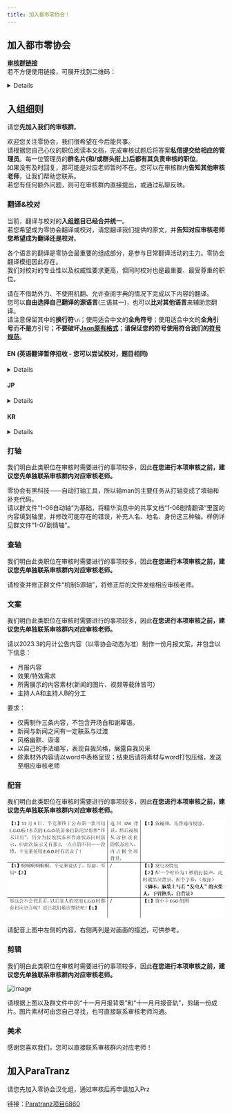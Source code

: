 ```yaml
---
title: 加入都市零协会！
---
```


## 加入都市零协会
[**审核群链接**](http://qm.qq.com/cgi-bin/qm/qr?_wv=1027&k=S35jbCNIHBlrmez-3mNw2w4rMEz8XmSL&authKey=%2B3Y8zQHw4OGFeON4GKfHdQM44jkKd%2B6YQxMAp3vdLAft018xJdzn%2FcSGTb2ghTno&noverify=0&group_code=374773207)  
若不方便使用链接，可展开找到二维码：
<details>

![零协会审核群群聊二维码](/img/page/57a21c56-20fe-48a6-9211-71ff4331a281.png)
</details>

## 入组细则
请您**先加入我们的审核群**。

欢迎您关注零协会，我们很希望在今后能共事。  
请根据您自己心仪的职位阅读本文档，完成审核试题后将答案**私信提交给相应的管理员**。每一位管理员的**群名片(和/或群头衔上)后都有其负责审核的职位**。  
如果没有及时回复，那可能是对应老师暂时不在。您可以在审核群内**告知其他审核老师**，让我们帮助您联系。  
若您有任何额外问题，则可在审核群内直接提出，或通过私聊反映。

### 翻译&校对
当前，翻译与校对的**入组题目已经合并统一**。  
若您希望成为零协会翻译或校对，请您翻译我们提供的原文，并**告知对应审核老师您希望成为翻译还是校对**。

各个语言的翻译是零协会最重要的组成部分，是参与日常翻译活动的主力。零协会翻译模组因此存在。  
我们对校对的专业性以及权威性要求更高，但同时校对也是最重要、最受尊重的职位。  

请在不借助外力、不使用机翻、允许查阅字典的情况下完成以下内容的翻译。  
您可以**自由选择自己翻译的源语言**(三语其一)，也可以**比对其他语言**来辅助您翻译。  
请注意保留其中的**换行符**```\n```；使用适合中文的**全角符号**；使用适合中文的**全角引号**而**不是**方引号；**不要破坏**[**Json原有格式**](https://www.zeroasso.top/docs/translate/punctuation#%E7%90%86%E8%A7%A3json%E6%A0%BC%E5%BC%8F)；**请保证您的符号使用符合我们的**[**符号规范**](https://www.zeroasso.top/docs/translate/punctuation)。

#### EN (英语翻译暂停招收 - 您可以尝试校对，题目相同)
<details>
若您觉得单行过长的话，您可以将鼠标浮于Json框内，点击自动换行按钮或使用复制按钮将其复制到其他地方。

![image](/img/page/copyButton.png)

**第一段**  
```json
    {
      "id": 901026,
      "name": "",
      "subDesc": "",
      "desc": "A cluster of eyes looks this way.\nThe thing in the middle has the appearance of a tree branch, but it is human.\n\nHeaven sometimes burrows;\nother times, it makes a home in the heart.\n\nOnce taken root, that heaven\nwill only be visible through the eyes of others.",
      "options": [
        {
          "message": "Close your eyes.",
          "result": [
            "Even with one’s eyes closed, heaven is there.\n\nAs long as heaven is lodged in,\nthere is no way to avert your gaze\nfrom what you wish not to see.\n\nMeaning, you may only see\nwhat it wants you to see.\n\nEven though one’s eyes were closed,\none’s sight remained open.\n\nIt will be forever impossible to close."
          ]
        },
        {
          "message": "Return the gaze.",
          "result": [
            "You stare into it without blinking.\n\nIts eyes won’t so much as flinch.\n\nThose eyes don’t care if the host twitches in pain.\n\nYou are not what the eyes are looking at.\n\nIt must be heaven somewhere behind me."
          ]
        }
      ]
    },
```
    
**第二段**  
Dongrang no longer feels pity for test subjects.

Even if his technology isn't recognized...  
Even when he thinks of the yellow calf in his hometown...  
He isn't sad anymore.

"The past is all useless. I'll burn it all."

"And Yi Sang, I'd like you gone as well."

Dongrang begins to rush at Yi Sang.

——————

"I really shouldn't be wasting my time like this."

Coming to a sudden realization, Dongrang stopped in place.  
And he looked at the ceiling as though he was looking up at stars in the sky.

"At this very moment... I'm losing out for each second it spends without crying."

"The opportunities and time to change the world... are scattering."

Dongrang then glared with bloodshot eyes.

"Yi Sang... It's you, you're the only one who needs to go for this to be over!"
</details>

#### JP
<details>
若您觉得单行过长的话，您可以将鼠标浮于Json框内，点击自动换行按钮或使用复制按钮将其复制到其他地方。

![image](/img/page/copyButton.png)

**第一段**  
```json
    {
      "id": 901026,
      "name": "",
      "subDesc": "",
      "desc": "沢山の目玉がこちら見つめる。\n真ん中にあるのは木の枝のように見えるが、人間だ。\n\n天国は喰い込むこともあるが\nときには心の中に寄生する。\n\n一度刺さってしまった天国は私ではない\n誰かの目でしか見られないだろう。",
      "options": [
        {
          "message": "目を閉じる。",
          "result": [
            "目を閉じても見えるのが天国だ。\n\n天国が刺さっている以上\n私が見たくないものを\n見ずにいることはできない。\n\nつまり、これが見たがっている\nものだけを見なければならないということだ。\n\n私は目を閉じていたが、\n同時に目を開けていた。\n\n永遠に閉じることはできないだろう。"
          ]
        },
        {
          "message": "目を合わせる。",
          "result": [
            "瞬きせず、そのまま見つめ返す。\n\nこれの目玉は微動だにしない。\n\n人が苦しさに悶えても、瞳は気にも留めない。\n\nこれらが見つめているのは私ではない。\n\n私の後ろにあるはずの、どこかの天国だろう。"
          ]
        }
      ]
    },
```
    
**第二段**  
ドンランは、これ以上実験されるものたちを可哀想に思わない。

自分の技術が認められなくても…。  
故郷に残されたヌロンイのことを考えても…。 
もう悲しくないんだ。

「過去は全部役に立たない。全部燃やして消すんだ。」

「イサン、君もその程度にして消えてほしいな。」

ドンランはイサンへ向かって疾走し始める。

——————

「こんな風に時間を浪費している場合じゃないのに。」

ドンランはふと気づいたかのように、その場で立ち止まった。  
そしてまるで、空の星でも見上げるように天井を眺めたんだ。

「今この時にも…あれが泣いてくれない分だけ損をしている。」

「世の中を変えられる機会と時間が…散り失せてるんだ。」

ドンランは血眼で睨み付けてきた。

「イサン…お前さえ、お前さえ消えればそれで終わりじゃないか！」
</details>

#### KR
<details>
若您觉得单行过长的话，您可以将鼠标浮于Json框内，点击自动换行按钮或使用复制按钮将其复制到其他地方。

![image](/img/page/copyButton.png)

**第一段**  
```json
    {
      "id": 901026,
      "name": "",
      "subDesc": "",
      "desc": "여러 눈알이 이쪽을 바라본다.\n가운데 있는 것은 나무가지 같이 보이지만 사람이다.\n\n천국은 파고들기도 하지만\n때로는 마음속에 기생한다.\n\n한번 박혀버린 천국은 내가 아닌\n누군가의 눈으로밖에 보지 못할 것이다.",
      "options": [
        {
          "message": "눈을 감는다.",
          "result": [
            "눈을 감아도 보이는 것이 천국이다.\n\n천국이 박혀있는 이상\n내가 보고 싶지 않은 것을\n보지 않을 수는 없다.\n\n그 말은 이것이 보고 싶어 하는\n것만을 보아야 하는 것이다.\n\n나는 눈을 감고 있었지만,\n동시에 눈을 뜨고 있었다.\n\n영원히 감을 수 없을 것이다."
          ]
        },
        {
          "message": "마주한다.",
          "result": [
            "눈을 깜빡이지 않고 그대로 바라본다.\n\n이것의 눈알은 미동조차 하지 않는다.\n\n사람이 괴로움에 움찔거려도 눈동자는 개의치 않는다.\n\n이것들이 바라보는 것은 내가 아니다.\n\n내 뒤에 있을 어딘가의 천국일 것이다."
          ]
        }
      ]
    },
```

**第二段**  
동랑은 더 이상 실험 당하는 것들을 가여워 하지 않아.

자신의 기술이 인정받지 못해도…  
고향에 남겨진 누렁이를 생각해도…  
더는 슬프지 않지.

"과거는 전부 쓸모 없어. 모두 태워 없애겠어."

"이상, 너도 그만 사라져 줬으면 좋겠어."

동랑은 이상을 향해 질주하기 시작해.

——————

"이렇게 시간 낭비하고 있을 때가 아닌데."

동랑은 문득 깨달았다는 듯, 그 자리에 우뚝 멈춰섰어.  
그리고 마치, 하늘의 별이라도 올려다 보듯 천장을 바라보았지.

"지금 이 시간에도… 저것이 울어주지 않는 만큼 손해를 보고 있어."

"세상을 바꿀 수 있는 기회와 시간이… 흩어지고 있다고."

동랑은 핏발 선 눈으로 노려보았지.

"이상… 너만, 너만 사라지면 끝날 일이잖아?!"
</details>

### 打轴
我们明白此类职位在审核时需要进行的事项较多，因此**在您进行本项审核之前，建议您先单独联系审核群内对应审核老师。**

零协会有黑科技——自动打轴工具，所以轴man的主要任务从打轴变成了填轴和补充代码。  
请以群文件“1-06自动轴”为基础，将精华消息中的共享文档“1-06剧情翻译”里面的内容填到轴里，并修改可能存在的错误，补充人名、地名、身份这三种轴。样例详见群文件“1-07剧情轴”。
### 查轴
我们明白此类职位在审核时需要进行的事项较多，因此**在您进行本项审核之前，建议您先单独联系审核群内对应审核老师。**

请检查并修正群文件“机制5源轴”，将修正后的文件发给相应审核老师。
### 文案
我们明白此类职位在审核时需要进行的事项较多，因此**在您进行本项审核之前，建议您先单独联系审核群内对应审核老师。**

请以2023.3的月计公告内容（以零协会动态为准）制作一份月报文案，并包含以下信息：  
- 月报内容  
- 效果/特效需求  
- 所需展示的内容素材(新闻的图片、视频等载体皆可）  
- 主持人A和主持人B的分工

要求：  
- 仅需制作三条内容，不包含开场白和谢幕语。  
- 新闻与新闻之间有一定联系与过渡  
- 风格幽默、诙谐  
- 以自己的手法编写，表现自我风格，展露自我风采  
- 除素材外内容请以word中表格呈现；结束后请将素材与word打包压缩，发送至相应审核老师  

### 配音
我们明白此类职位在审核时需要进行的事项较多，因此**在您进行本项审核之前，建议您先单独联系审核群内对应审核老师。**

![image](/img/page/voiceOver.png)

请配音上图中左侧的内容，右侧两列是对画面的描述，可供参考。
### 剪辑
我们明白此类职位在审核时需要进行的事项较多，因此**在您进行本项审核之前，建议您先单独联系审核群内对应审核老师。**

![image](/img/page/vidEditing.png)

请根据上图以及群文件中的“十一月月报背景”和“十一月月报音轨”，剪辑一份成片。图片素材可由您自己寻找，也可直接联系审核老师沟通。
### 美术
感谢您喜欢我们，您可以直接联系审核群内对应老师！

## 加入ParaTranz
请您先加入零协会汉化组，通过审核后再申请加入Prz

链接：[Paratranz项目6860](https://paratranz.cn/projects/6860)
